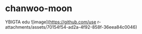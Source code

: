 # chanwoo-moon
YBIGTA edu
![image](https://github.com/use
r-attachments/assets/70154f54-ad2a-4f92-858f-36eea84c0046)
